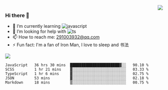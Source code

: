 <img align='right' src='https://github-readme-stats.vercel.app/api?username=niaogege&show_icons=true&theme=radical'/>

### Hi there 👋

- 🌱 I’m currently learning ![javascript](https://img.shields.io/badge/javacript-learn-orange)
- 🤔 I’m looking for help with ![ts](https://img.shields.io/badge/ts-learn-yellow)
- 📫 How to reach me: 291003932@qq.com
- ⚡ Fun fact:  I'm a fan of Iron Man, I love to sleep and 书法

![](https://github-readme-stats.vercel.app/api/top-langs/?username=niaogege&layout=compact)

<!--START_SECTION:waka-->
```text
JavaScript   36 hrs 30 mins  ██████████████████████▓░░   90.10 % 
SCSS         1 hr 21 mins    ▓░░░░░░░░░░░░░░░░░░░░░░░░   03.33 % 
TypeScript   1 hr 6 mins     ▓░░░░░░░░░░░░░░░░░░░░░░░░   02.75 % 
JSON         53 mins         ▓░░░░░░░░░░░░░░░░░░░░░░░░   02.18 % 
Markdown     18 mins         ▒░░░░░░░░░░░░░░░░░░░░░░░░   00.75 % 
```
<!--END_SECTION:waka-->
